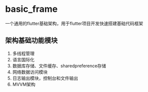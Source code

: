 # basic_frame

一个通用的flutter基础架构，用于flutter项目开发快速搭建基础代码框架

## 架构基础功能模块
1. 多线程管理  
2. 语言国际化  
3. 数据库存储、文件缓存、sharedpreference存储  
4. 网络数据访问模块  
5. 日志输出模块，控制台和文件输出  
6. MVVM架构  
